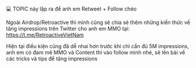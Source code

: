 💻 TOPIC này lập ra để anh em Retweet + Follow chéo

Ngoài Airdrop/Retroactive thì mình cũng sẽ chia sẻ thêm những kiến thức về tăng impressions trên Twitter cho anh em MMO tại: https://t.me/RetroactiveVietNam

Hiện tại điều kiện cũng đã dễ nhai hơn trước khi chỉ cần đủ 5M impressions, anh em có đam mê MMO và Content thì vào follow mình nhé, sẽ lên bài về các tricks và tips để tăng impressions
